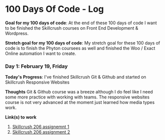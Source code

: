 # 100 Days Of Code - Log

**Goal for my 100 days of code**: At the end of these 100 days of code I want to be finished the Skillcrush courses on Front End Development & Wordpress.

**Stretch goal for my 100 days of code**: My stretch goal for these 100 days of code is to finish the Phyton coursees as well and finished the Woo / Exact Online automation I want to create.

### Day 1: February 19, Friday

**Today's Progress**: I've finished Skillcrush Git & Github and started on Skillcrush Responsive Websites

**Thoughts** Git & Github course was a breeze although I do feel like I need some more practice with working with teams. The responsive websites course is not very advanced at the moment just learned how media types work.

**Link(s) to work**
1. [Skillcrush 206 assignemnt 1](https://github.com/danaecosijn/206-static-to-fluid)
2. [Skillcrush 206 assignment 2](https://github.com/danaecosijn/206-colors-starter)
